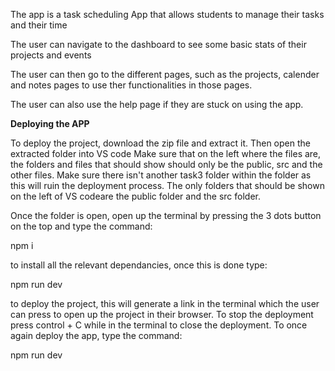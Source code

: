 The app is a task scheduling App that allows students to manage their tasks and their time

The user can navigate to the dashboard to see some basic stats of their projects and events

The user can then go to the different pages, such as the projects, calender and notes pages to use ther functionalities in those pages. 

The user can also use the help page if they are stuck on using the app.


**Deploying the APP**

To deploy the project, download the zip file and extract it. Then open the extracted folder into VS code 
Make sure that on the left where the files are, the folders and files that should show should only be the public, src and the other files. Make sure there isn't another task3 folder within the folder as this will ruin the deployment process. The only folders that should be shown on the left of VS codeare the public 
folder and the src folder. 

Once the folder is open, open up the terminal by pressing the 3 dots button on the top and type the command:

npm i 

to install all the relevant dependancies, once this is done type:

npm run dev 

to deploy the project, this will generate a link in the terminal which the user can press to open up the project in their browser. 
To stop the deployment press control + C  while in the terminal to close the deployment. 
To once again deploy the app, type the command:

npm run dev 
